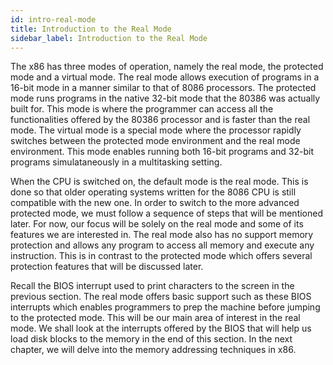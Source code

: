 ```yaml
---
id: intro-real-mode
title: Introduction to the Real Mode
sidebar_label: Introduction to the Real Mode
---
```


The x86 has three modes of operation, namely the real mode, the protected mode and a virtual mode. The real mode allows execution of programs in a 16-bit mode in a manner similar to that of 8086 processors. The protected mode runs programs in the native 32-bit mode that the 80386 was actually built for. This mode is where the programmer can access all the functionalities offered by the 80386 processor and is faster than the real mode. The virtual mode is a special mode where the processor rapidly switches between the protected mode environment and the real mode environment. This mode enables running both 16-bit programs and 32-bit programs simulataneously in a multitasking setting.

When the CPU is switched on, the default mode is the real mode. This is done so that older operating systems written for the 8086 CPU is still compatible with the new one. In order to switch to the more advanced protected mode, we must follow a sequence of steps that will be mentioned later. For now, our focus will be solely on the real mode and some of its features we are interested in. The real mode also has no support memory protection and allows any program to access all memory and execute any instruction. This is in contrast to the protected mode which offers several protection features that will be discussed later.

Recall the BIOS interrupt used to print characters to the screen in the previous section. The real mode offers basic support such as these BIOS interrupts which enables programmers to prep the machine before jumping to the protected mode. This will be our main area of interest in the real mode. We shall look at the interrupts offered by the BIOS that will help us load disk blocks to the memory in the end of this section. In the next chapter, we will delve into the memory addressing techniques in x86.